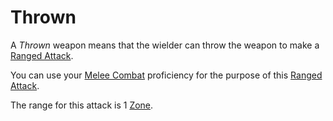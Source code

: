 # Thrown

A *Thrown* weapon means that the wielder can throw the weapon to make a [Ranged Attack](../../Game%20Procedures/Combat/Ranged%20Attack.md).

You can use your [Melee Combat](../../Player%20Characters/Skills/Primary%20Skills/Melee%20Combat.md) proficiency for the purpose of this [Ranged Attack](../../Game%20Procedures/Combat/Ranged%20Attack.md).

The range for this attack is 1 [Zone](../../Game%20Procedures/Core%20Procedures/Zone.md).
